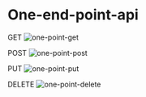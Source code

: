 # One-end-point-api

GET
![one-point-get](https://github.com/user-attachments/assets/587b78e4-5ff9-4812-abf9-ee9f53e2f1fe)

POST
![one-point-post](https://github.com/user-attachments/assets/5c223b46-59b6-4e54-86a4-fb6878ae0ed1)

PUT
![one-point-put](https://github.com/user-attachments/assets/9a3dd2b6-b2eb-4532-96de-353ae5e230d7)

DELETE
![one-point-delete](https://github.com/user-attachments/assets/cfdc4e14-a5e0-4716-9a76-89970ca5ebd5)
